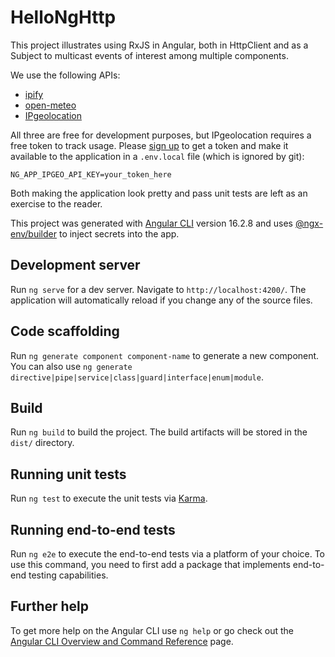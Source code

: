 # HelloNgHttp

This project illustrates using RxJS in Angular, both in HttpClient and as a Subject to multicast events of interest among multiple components.

We use the following APIs:

* [ipify](https://www.ipify.org/)
* [open-meteo](https://open-meteo.com/)
* [IPgeolocation](https://ipgeolocation.io/)

All three are free for development purposes, but IPgeolocation requires a free token to track usage. Please [sign up](https://ipgeolocation.io/signup.html) to get a token and make it available to the application in a `.env.local` file (which is ignored by git):

```dotenv
NG_APP_IPGEO_API_KEY=your_token_here
```

Both making the application look pretty and pass unit tests are left as an exercise to the reader.

This project was generated with [Angular CLI](https://github.com/angular/angular-cli) version 16.2.8 and uses [@ngx-env/builder](https://github.com/chihab/ngx-env) to inject secrets into the app. 

## Development server

Run `ng serve` for a dev server. Navigate to `http://localhost:4200/`. The application will automatically reload if you change any of the source files.

## Code scaffolding

Run `ng generate component component-name` to generate a new component. You can also use `ng generate directive|pipe|service|class|guard|interface|enum|module`.

## Build

Run `ng build` to build the project. The build artifacts will be stored in the `dist/` directory.

## Running unit tests

Run `ng test` to execute the unit tests via [Karma](https://karma-runner.github.io).

## Running end-to-end tests

Run `ng e2e` to execute the end-to-end tests via a platform of your choice. To use this command, you need to first add a package that implements end-to-end testing capabilities.

## Further help

To get more help on the Angular CLI use `ng help` or go check out the [Angular CLI Overview and Command Reference](https://angular.io/cli) page.
